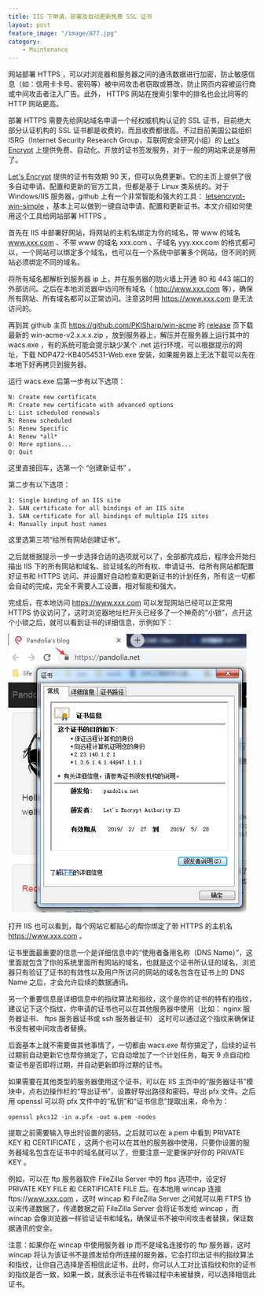```yaml
---
title: IIS 下申请、部署及自动更新免费 SSL 证书
layout: post
feature_image: "/image/877.jpg"
category:
    - Maintenance
---
```


网站部署 HTTPS ，可以对浏览器和服务器之间的通讯数据进行加密，防止敏感信息（如：信用卡卡号、密码等）被中间攻击者窃取或篡改，防止网页内容被运行商或中间攻击者注入广告。此外， HTTPS 网站在搜索引擎中的排名也会比同等的 HTTP 网站更高。

<!--more-->

部署 HTTPS 需要先给网站域名申请一个经权威机构认证的 SSL 证书，目前绝大部分认证机构的 SSL 证书都是收费的，而且收费都很高。不过目前美国公益组织 ISRG（Internet Security Research Group，互联网安全研究小组）的 [Let's Encrypt](https://letsencrypt.org/) 上提供免费、自动化、开放的证书签发服务，对于一般的网站来说是够用了。

[Let's Encrypt](https://letsencrypt.org/) 提供的证书有效期 90 天，但可以免费更新。它的主页上提供了很多自动申请、配置和更新的官方工具，但都是基于 Linux 类系统的。对于 Windows/IIS 服务器，github 上有一个非常智能和强大的工具： [letsencrypt-win-simple](https://github.com/PKISharp/win-acme) ，基本上可以做到一键自动申请、配置和更新证书。本文介绍如何使用这个工具给网站部署 HTTPS 。

首先在 IIS 中部署好网站，将网站的主机名绑定为你的域名，带 www 的域名 www.xxx.com 、不带 www 的域名 xxx.com 、子域名 yyy.xxx.com 的格式都可以，一个网站可以绑定多个域名，也可以在一个系统中部署多个网站，但不同的网站必须绑定不同的域名。

将所有域名都解析到服务器 ip 上，并在服务器的防火墙上开通 80 和 443 端口的外部访问。之后在本地浏览器中访问所有域名（ http://www.xxx.com 等），确保所有网站、所有域名都可以正常访问。注意这时用 https://www.xxx.com 是无法访问的。

再到其 github 主页 <https://github.com/PKISharp/win-acme> 的 [release](https://github.com/PKISharp/win-acme/releases) 页下载最新的 win-acme-v2.x.x.x.zip ，放到服务器上，解压并在服务器上运行其中的 wacs.exe ，有的系统可能会提示缺少某个 .net 运行环境，可以根据提示的网址，下载 NDP472-KB4054531-Web.exe 安装，如果服务器上无法下载可以先在本地下好再拷贝到服务器。

运行 wacs.exe 后第一步有以下选项：

    N: Create new certificate
    M: Create new certificate with advanced options
    L: List scheduled renewals
    R: Renew scheduled
    S: Renew Specific
    A: Renew *all*
    O: More options...
    Q: Quit

这里直接回车，选第一个 “创建新证书” 。

第二步有以下选项：

    1: Single binding of an IIS site
    2. SAN certificate for all bindings of an IIS site
    3. SAN certificate for all bindings of multiple IIS sites
    4: Manually input host names

这里选第三项“给所有网站创建证书”。

之后就根据提示一步一步选择合适的选项就可以了，全部都完成后，程序会开始扫描出 IIS 下的所有网站和域名、验证域名的所有权、申请证书、给所有网站都配置好证书和 HTTPS 访问、并设置好自动检查和更新证书的计划任务，所有这一切都会自动的完成，完全不需要人工设置，相对智能和强大。

完成后，在本地访问 https://www.xxx.com 可以发现网站已经可以正常用 HTTPS 协议访问了，这时浏览器地址栏开头已经多了一个神奇的“小锁”，点开这个小锁之后，就可以看到证书的详细信息，示例如下：

![ca](/image/ca.png)

打开 IIS 也可以看到，每个网站它都贴心的帮你绑定了带 HTTPS 的主机名 https://www.xxx.com 。

证书里面最重要的信息一个是详细信息中的“使用者备用名称（DNS Name）”，这里面就包含了你的系统里面所有网站的域名，也就是这个证书所认证的域名，浏览器只有验证了证书的有效性以及用户所访问的网站的域名包含在证书上的 DNS Name 之后，才会允许后续的数据通讯。

另一个重要信息是详细信息中的指纹算法和指纹，这个是你的证书的特有的指纹，建议记下这个指纹，你申请的证书也可以在其他服务器中使用（比如： nginx 服务器证书、 ftps 服务器证书或 ssh 服务器证书） 这时可以通过这个指纹来确保证书没有被中间攻击者替换。

后面基本上就不需要做其他事情了，一切都由 wacs.exe 帮你搞定了，后续的证书过期前自动更新它也帮你搞定了，它自动增加了一个计划任务，每天 9 点自动检查证书是否即将过期，并自动更新即将过期的证书。

如果需要在其他类型的服务器使用这个证书，可以在 IIS 主页中的“服务器证书”模块中，点右边操作栏的“导出证书”，设置好导出路径和密码，导出 pfx 文件。之后用 openssl 可以将 pfx 文件中的“私钥”和“证书信息”提取出来，命令为：

    openssl pkcs12 -in a.pfx -out a.pem -nodes

提取之前需要输入导出时设置的密码。之后就可以在 a.pem 中看到 PRIVATE KEY 和 CERTIFICATE ，这两个也可以在其他的服务器中使用，只要你设置的服务器域名包含在证书中的域名就可以了，但要注意一定要保护好你的 PRIVATE KEY 。

例如，可以在 ftp 服务器软件 FileZilla Server 中的 ftps 选项中，设定好 PRIVATE KEY FILE 和 CERTIFICATE FILE 后。在本地用 wincap 连接 ftps://www.xxx.com ，这时 wincap 和 FileZilla Server 之间就可以用 FTPS 协议来传递数据了，传递数据之前 FileZilla Server 会将证书发给 wincap ，而 wincap 会像浏览器一样验证证书和域名，确保证书不被中间攻击者替换，保证数据通讯的安全。

注意：如果你在 wincap 中使用服务器 ip 而不是域名连接你的 ftp 服务器，这时 wincap 将认为该证书不是颁发给你所连接的服务器，它会打印出证书的指纹算法和指纹，让你自己选择是否相信此证书，此时，你可以人工对比该指纹和你的证书的指纹是否一致，如果一致，就表示证书在传输过程中未被替换，可以选择相信此证书。